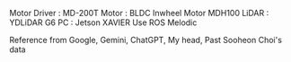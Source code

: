 Motor Driver : MD-200T
Motor : BLDC Inwheel Motor MDH100
LiDAR : YDLiDAR G6
PC : Jetson XAVIER
Use ROS Melodic

Reference from 
Google, Gemini, ChatGPT, My head, Past Sooheon Choi's data
